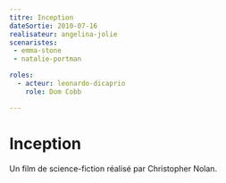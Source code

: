 ```yaml
---
titre: Inception
dateSortie: 2010-07-16
realisateur: angelina-jolie
scenaristes: 
 - emma-stone
 - natalie-portman

roles:
  - acteur: leonardo-dicaprio
    role: Dom Cobb

---
```


# Inception

Un film de science-fiction réalisé par Christopher Nolan.